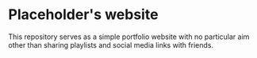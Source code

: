 # Placeholder's website

This repository serves as a simple portfolio website with no particular aim other than sharing playlists and social media links with friends.
